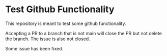 # Test Github Functionality
This repository is meant to test some github functionality.

Accepting a PR to a branch that is not main will close the PR but not delete the branch. The issue is also not closed.

Some issue has been fixed.
